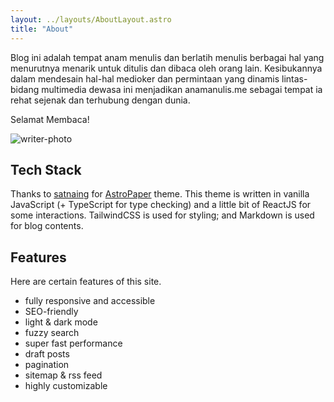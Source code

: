 ```yaml
---
layout: ../layouts/AboutLayout.astro
title: "About"
---
```


Blog ini adalah tempat anam menulis dan berlatih menulis berbagai hal yang menurutnya menarik untuk ditulis dan dibaca oleh orang lain. Kesibukannya dalam mendesain hal-hal medioker dan permintaan yang dinamis lintas-bidang multimedia dewasa ini menjadikan anamanulis.me  sebagai tempat ia rehat sejenak dan terhubung dengan dunia.

Selamat Membaca!

<div>
  <img src="/foto.jpg" class="sm:w-1/2 mx-auto" alt="writer-photo">
</div>

## Tech Stack

Thanks to [satnaing](https://github.com/satnaing) for [AstroPaper](https://github.com/satnaing/astro-paper) theme. 
This theme is written in vanilla JavaScript (+ TypeScript for type checking) and a little bit of ReactJS for some interactions. TailwindCSS is used for styling; and Markdown is used for blog contents.

## Features

Here are certain features of this site.

- fully responsive and accessible
- SEO-friendly
- light & dark mode
- fuzzy search
- super fast performance
- draft posts
- pagination
- sitemap & rss feed
- highly customizable
